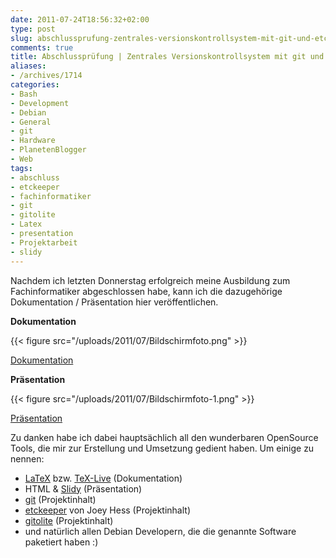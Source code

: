 ```yaml
---
date: 2011-07-24T18:56:32+02:00
type: post
slug: abschlussprufung-zentrales-versionskontrollsystem-mit-git-und-etckeeper
comments: true
title: Abschlussprüfung | Zentrales Versionskontrollsystem mit git und etckeeper
aliases:
- /archives/1714
categories:
- Bash
- Development
- Debian
- General
- git
- Hardware
- PlanetenBlogger
- Web
tags:
- abschluss
- etckeeper
- fachinformatiker
- git
- gitolite
- Latex
- presentation
- Projektarbeit
- slidy
---
```


Nachdem ich letzten Donnerstag erfolgreich meine Ausbildung zum Fachinformatiker abgeschlossen habe, kann ich die dazugehörige Dokumentation / Präsentation hier veröffentlichen.

**Dokumentation**

{{< figure src="/uploads/2011/07/Bildschirmfoto.png" >}}

[Dokumentation](/uploads/2011/07/documentation.pdf)

**Präsentation**

{{< figure src="/uploads/2011/07/Bildschirmfoto-1.png" >}}

[Präsentation](/uploads/2011/07/slide.html)

Zu danken habe ich dabei hauptsächlich all den wunderbaren OpenSource Tools, die mir zur Erstellung und Umsetzung gedient haben. Um einige zu nennen:

	
  * [LaTeX](http://www.latex-project.org/) bzw. [TeX-Live](http://www.tug.org/texlive/) (Dokumentation)
  * HTML & [Slidy](http://www.w3.org/2005/03/slideshow.html) (Präsentation)
  * [git](http://git-scm.com/) (Projektinhalt)
  * [etckeeper](http://kitenet.net/~joey/code/etckeeper/) von Joey Hess (Projektinhalt)
  * [gitolite](https://github.com/sitaramc/gitolite#start) (Projektinhalt)
  * und natürlich allen Debian Developern, die die genannte Software paketiert haben :)


